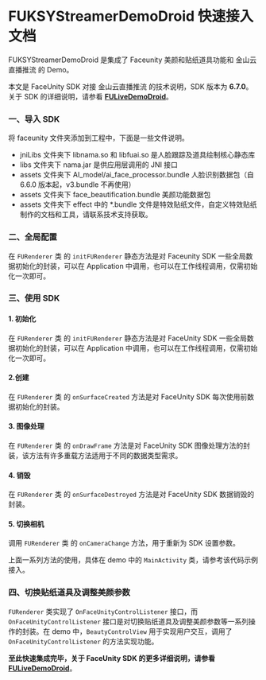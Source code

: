 # FUKSYStreamerDemoDroid 快速接入文档

FUKSYStreamerDemoDroid 是集成了 Faceunity 美颜和贴纸道具功能和 金山云直播推流 的 Demo。

本文是 FaceUnity SDK 对接 金山云直播推流 的技术说明，SDK 版本为 **6.7.0**。关于 SDK 的详细说明，请参看 **[FULiveDemoDroid](https://github.com/Faceunity/FULiveDemoDroid/)**。

### 一、导入 SDK

将 faceunity  文件夹添加到工程中，下面是一些文件说明。

- jniLibs 文件夹下 libnama.so 和 libfuai.so 是人脸跟踪及道具绘制核心静态库
- libs 文件夹下 nama.jar 是供应用层调用的 JNI 接口
- assets 文件夹下 AI_model/ai_face_processor.bundle 人脸识别数据包（自 6.6.0 版本起，v3.bundle 不再使用）
- assets 文件夹下 face_beautification.bundle 美颜功能数据包
- assets 文件夹下 effect 中的 \*.bundle 文件是特效贴纸文件，自定义特效贴纸制作的文档和工具，请联系技术支持获取。

### 二、全局配置

在 `FURenderer` 类 的  `initFURenderer` 静态方法是对 Faceunity SDK 一些全局数据初始化的封装，可以在 Application 中调用，也可以在工作线程调用，仅需初始化一次即可。

### 三、使用 SDK

#### 1. 初始化

在 `FURenderer` 类 的  `initFURenderer` 静态方法是对 FaceUnity SDK 一些全局数据初始化的封装，可以在 Application 中调用，也可以在工作线程调用，仅需初始化一次即可。

#### 2.创建

在 `FURenderer` 类 的  `onSurfaceCreated` 方法是对 FaceUnity SDK 每次使用前数据初始化的封装。

#### 3. 图像处理

在 `FURenderer` 类 的  `onDrawFrame` 方法是对 FaceUnity SDK 图像处理方法的封装，该方法有许多重载方法适用于不同的数据类型需求。

#### 4. 销毁

在 `FURenderer` 类 的  `onSurfaceDestroyed` 方法是对 FaceUnity SDK 数据销毁的封装。

#### 5. 切换相机

调用 `FURenderer` 类 的  `onCameraChange` 方法，用于重新为 SDK 设置参数。

上面一系列方法的使用，具体在 demo 中的 `MainActivity` 类，请参考该代码示例接入。

### 四、切换贴纸道具及调整美颜参数

`FURenderer` 类实现了 `OnFaceUnityControlListener` 接口，而 `OnFaceUnityControlListener` 接口是对切换贴纸道具及调整美颜参数等一系列操作的封装。在 demo 中，`BeautyControlView` 用于实现用户交互，调用了 `OnFaceUnityControlListener` 的方法实现功能。

**至此快速集成完毕，关于 FaceUnity SDK 的更多详细说明，请参看 [FULiveDemoDroid](https://github.com/Faceunity/FULiveDemoDroid/)**。